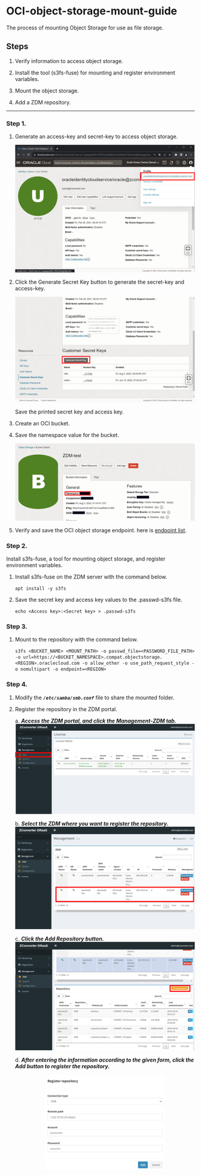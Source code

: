 # OCI-object-storage-mount-guide
The process of mounting Object Storage for use as file storage.

## Steps
1. Verify information to access object storage.

2. Install the tool (s3fs-fuse) for mounting and register environment variables.

3. Mount the object storage.

4. Add a ZDM repository.

---

### Step 1.
1.	Generate an access-key and secret-key to access object storage.

    ![user.png](/s3fs/images/user.png)

2.	Click the Generate Secret Key button to generate the secret-key and access-key.

    ![user.png](/s3fs/images/create_secretkey.png)

    Save the printed secret key and access key.

3.	Create an OCI bucket.

4.	Save the namespace value for the bucket.

    ![namespace.png](/s3fs/images/namespace.png)

5.	Verify and save the OCI object storage endpoint. here is [endpoint list](https://docs.oracle.com/en-us/iaas/api/#/en/s3objectstorage/).

### Step 2.
Install s3fs-fuse, a tool for mounting object storage, and register environment variables.

1.	Install s3fs-fuse on the ZDM server with the command below.
    ```
    apt install -y s3fs
    ```

2.	Save the secret key and access key values to the .passwd-s3fs file.
    ```
    echo <Access key>:<Secret key> > .passwd-s3fs
    ```

### Step 3.

1.	Mount to the repository with the command below.
    ```
    s3fs <BUCKET_NAME> <MOUNT_PATH> -o passwd_file=<PASSWORD_FILE_PATH> -o url=https://<BUCKET_NAMESPACE>.compat.objectstorage.<REGION>.oraclecloud.com -o allow_other -o use_path_request_style -o nomultipart -o endpoint=<REGION>
    ```

### Step 4.
1.	Modify the ***`/etc/samba/smb.conf`*** file to share the mounted folder.

2.	Register the repository in the ZDM portal.
    
    a.	***Access the ZDM portal, and click the Management-ZDM tab.***
        ![zdm.png](/s3fs/images/zdm.png)

    b.	***Select the ZDM where you want to register the repository.***
        ![select.png](/s3fs/images/select.png)

    c.	***Click the Add Repository button.***
        ![add_repository.png](/s3fs/images/add_repository.png)

    d.	***After entering the information according to the given form, click the Add button to register the repository.***
    <p align="center">
        <img src="./images/register_repository.png" alt="register_repository"/>
    </p>
